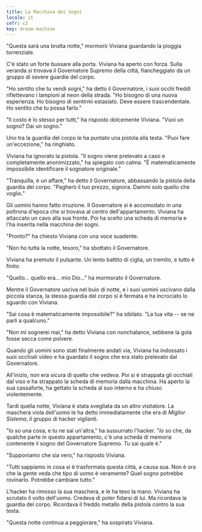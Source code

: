 ```yaml
---
title: La Macchina dei Sogni
locale: it
cefr: c2
key: dream-machine
---
```


"Questa sarà una brutta notte," mormorò Viviana guardando la pioggia torrenziale.

C'è stato un forte bussare alla porta. Viviana ha aperto con forza. Sulla veranda si trovava il Governatore Supremo della città, fiancheggiato da un gruppo di severe guardie del corpo.

"Ho sentito che tu vendi sogni," ha detto il Governatore, i suoi occhi freddi riflettevano i lampioni al neon della strada. "Ho bisogno di una nuova esperienza. Ho bisogno di sentirmi estasiato. Deve essere trascendentale. Ho sentito che tu possa farlo."

"Il costo è lo stesso per tutti," ha risposto dolcemente Viviana. "Vuoi un sogno? Dai un sogno."

Uno tra la guardia del corpo le ha puntato una pistola alla testa. "Puoi fare un'eccezione," ha ringhiato.

Viviana ha ignorato la pistola. "Il sogno viene prelevato a caso e completamente anonimizzato," ha spiegato con calma. "È matematicamente impossibile identificare il sognatore originale."

"Tranquilla, è un affare," ha detto il Governatore, abbassando la pistola della guardia del corpo. "Pagherò il tuo prezzo, signora. Dammi solo quello che voglio."

Gli uomini hanno fatto irruzione. Il Governatore si è accomodato in una poltrona d'epoca che si trovava al centro dell'appartamento. Viviana ha attaccato un cavo alla sua fronte. Poi ha scelto una scheda di memoria e l'ha inserita nella macchina dei sogni.

"Pronto?" ha chiesto Viviana con una voce suadente.

"Non ho tutta la notte, tesoro," ha sbottato il Governatore.

Viviana ha premuto il pulsante. Un lento battito di ciglia, un tremito, e tutto è finito.

"Quello... quello era... mio Dio..." ha mormorato il Governatore.

Mentre il Governatore usciva nel buio di notte, e i suoi uomini uscivano dalla piccola stanza, la stessa guardia del corpo si è fermata e ha incrociato lo sguardo con Viviana.

"Sai cosa è matematicamente impossibile?" ha sibilato. "La tua vita -- se ne parli a qualcuno."

"Non mi sognerei mai," ha detto Viviana con nonchalance, sebbene la gola fosse secca come polvere.

Quando gli uomini sono stati finalmente andati via, Viviana ha indossato i suoi occhiali video e ha guardato il sogno che era stato prelevato dal Governatore.

All'inizio, non era sicura di quello che vedeva. Poi si è strappata gli occhiali dal viso e ha strappato la scheda di memoria dalla macchina. Ha aperto la sua cassaforte, ha gettato la scheda al suo interno e ha chiuso violentemente.

Tardi quella notte, Viviana è stata svegliata da un altro visitatore. La maschera viola dell'uomo le ha detto immediatamente che era di *Miglior Sistema*, il gruppo di hacker vigilanti.

"Io so una cosa, e tu ne sai un'altra," ha sussurrato l'hacker. "*Io* so che, da qualche parte in questo appartamento, c'è una scheda di memoria contenente il sogno del Governatore Supremo. *Tu* sai quale è."

"Supponiamo che sia vero," ha risposto Viviana.

"Tutti sappiamo in cosa si è trasformata questa città, a causa sua. Non è ora che la gente veda che tipo di uomo è veramente? Quel sogno potrebbe rovinarlo. Potrebbe cambiare tutto."

L'hacker ha rimosso la sua maschera, e le ha teso la mano. Viviana ha scrutato il volto dell'uomo. Credeva di poter fidarsi di lui. Ma ricordava la guardia del corpo. Ricordava il freddo metallo della pistola contro la sua testa.

"Questa notte continua a peggiorare," ha sospirato Viviana.